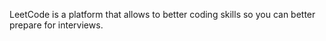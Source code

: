  LeetCode is a platform that allows to better coding skills so you can better prepare for interviews.
